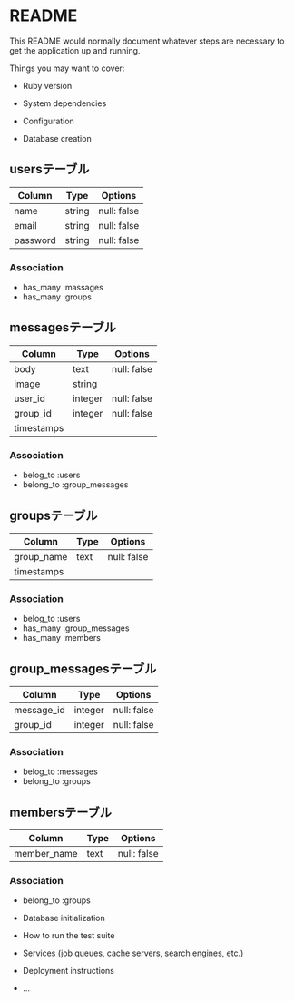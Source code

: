 # README

This README would normally document whatever steps are necessary to get the
application up and running.

Things you may want to cover:

* Ruby version

* System dependencies

* Configuration

* Database creation

## usersテーブル
|Column|Type|Options|
|------|----|-------|
|name|string|null: false|
|email|string|null: false|
|password|string|null: false|
### Association
- has_many :massages
- has_many :groups

## messagesテーブル
|Column|Type|Options|
|------|----|-------|
|body|text|null: false|
|image|string||
|user_id|integer|null: false|
|group_id|integer|null: false|
|timestamps|||
### Association
- belog_to :users
- belong_to :group_messages

## groupsテーブル
|Column|Type|Options|
|------|----|-------|
|group_name|text|null: false|
|timestamps|||
### Association
- belog_to :users
- has_many :group_messages
- has_many :members

## group_messagesテーブル
|Column|Type|Options|
|------|----|-------|
|message_id|integer|null: false|
|group_id|integer|null: false|
### Association
- belog_to :messages
- belong_to :groups

## membersテーブル
|Column|Type|Options|
|------|----|-------|
|member_name|text|null: false|
### Association
- belong_to :groups


* Database initialization

* How to run the test suite

* Services (job queues, cache servers, search engines, etc.)

* Deployment instructions

* ...
